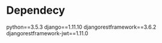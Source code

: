 # Dependecy
python==3.5.3
django==1.11.10
djangorestframework==3.6.2
djangorestframework-jwt==1.11.0